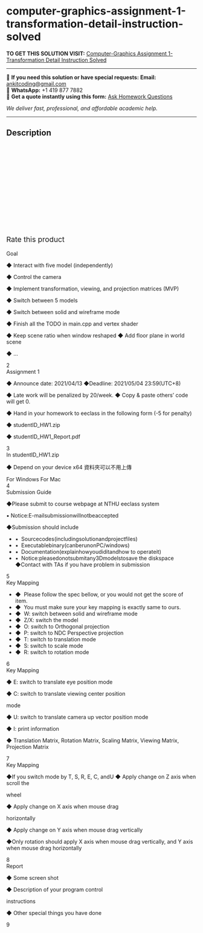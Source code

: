 # computer-graphics-assignment-1-transformation-detail-instruction-solved
**TO GET THIS SOLUTION VISIT:** [Computer-Graphics Assignment 1-Transformation Detail Instruction Solved](https://www.ankitcodinghub.com/product/computer-graphics-assignment-1-transformation-detail-instruction-solved/)


---

📩 **If you need this solution or have special requests:** **Email:** ankitcoding@gmail.com  
📱 **WhatsApp:** +1 419 877 7882  
📄 **Get a quote instantly using this form:** [Ask Homework Questions](https://www.ankitcodinghub.com/services/ask-homework-questions/)

*We deliver fast, professional, and affordable academic help.*

---

<h2>Description</h2>



<div class="kk-star-ratings kksr-auto kksr-align-center kksr-valign-top" data-payload="{&quot;align&quot;:&quot;center&quot;,&quot;id&quot;:&quot;92371&quot;,&quot;slug&quot;:&quot;default&quot;,&quot;valign&quot;:&quot;top&quot;,&quot;ignore&quot;:&quot;&quot;,&quot;reference&quot;:&quot;auto&quot;,&quot;class&quot;:&quot;&quot;,&quot;count&quot;:&quot;0&quot;,&quot;legendonly&quot;:&quot;&quot;,&quot;readonly&quot;:&quot;&quot;,&quot;score&quot;:&quot;0&quot;,&quot;starsonly&quot;:&quot;&quot;,&quot;best&quot;:&quot;5&quot;,&quot;gap&quot;:&quot;4&quot;,&quot;greet&quot;:&quot;Rate this product&quot;,&quot;legend&quot;:&quot;0\/5 - (0 votes)&quot;,&quot;size&quot;:&quot;24&quot;,&quot;title&quot;:&quot;Computer-Graphics Assignment 1-Transformation Detail Instruction Solved&quot;,&quot;width&quot;:&quot;0&quot;,&quot;_legend&quot;:&quot;{score}\/{best} - ({count} {votes})&quot;,&quot;font_factor&quot;:&quot;1.25&quot;}">

<div class="kksr-stars">

<div class="kksr-stars-inactive">
            <div class="kksr-star" data-star="1" style="padding-right: 4px">


<div class="kksr-icon" style="width: 24px; height: 24px;"></div>
        </div>
            <div class="kksr-star" data-star="2" style="padding-right: 4px">


<div class="kksr-icon" style="width: 24px; height: 24px;"></div>
        </div>
            <div class="kksr-star" data-star="3" style="padding-right: 4px">


<div class="kksr-icon" style="width: 24px; height: 24px;"></div>
        </div>
            <div class="kksr-star" data-star="4" style="padding-right: 4px">


<div class="kksr-icon" style="width: 24px; height: 24px;"></div>
        </div>
            <div class="kksr-star" data-star="5" style="padding-right: 4px">


<div class="kksr-icon" style="width: 24px; height: 24px;"></div>
        </div>
    </div>

<div class="kksr-stars-active" style="width: 0px;">
            <div class="kksr-star" style="padding-right: 4px">


<div class="kksr-icon" style="width: 24px; height: 24px;"></div>
        </div>
            <div class="kksr-star" style="padding-right: 4px">


<div class="kksr-icon" style="width: 24px; height: 24px;"></div>
        </div>
            <div class="kksr-star" style="padding-right: 4px">


<div class="kksr-icon" style="width: 24px; height: 24px;"></div>
        </div>
            <div class="kksr-star" style="padding-right: 4px">


<div class="kksr-icon" style="width: 24px; height: 24px;"></div>
        </div>
            <div class="kksr-star" style="padding-right: 4px">


<div class="kksr-icon" style="width: 24px; height: 24px;"></div>
        </div>
    </div>
</div>


<div class="kksr-legend" style="font-size: 19.2px;">
            <span class="kksr-muted">Rate this product</span>
    </div>
    </div>
<div class="page" title="Page 1">
<div class="section">
<div class="layoutArea">
<div class="column"></div>
</div>
<div class="layoutArea">
<div class="column">
&nbsp;

</div>
</div>
</div>
</div>
<div class="page" title="Page 2">
<div class="section">
<div class="layoutArea">
<div class="column">
Goal

◆ Interact with five model (independently)

◆ Control the camera

◆ Implement transformation, viewing, and projection matrices (MVP)

◆ Switch between 5 models

◆ Switch between solid and wireframe mode

◆ Finish all the TODO in main.cpp and vertex shader

◆ Keep scene ratio when window reshaped ◆ Add floor plane in world scene

◆ …

</div>
<div class="column">
2

</div>
</div>
</div>
</div>
<div class="page" title="Page 3">
<div class="section">
<div class="layoutArea">
<div class="column">
Assignment 1

◆ Announce date: 2021/04/13 ◆Deadline: 2021/05/04 23:59(UTC+8)

◆ Late work will be penalized by 20/week. ◆ Copy &amp; paste others’ code will get 0.

◆ Hand in your homework to eeclass in the following form (-5 for penalty)

◆ studentID_HW1.zip

◆ studentID_HW1_Report.pdf

</div>
</div>
<div class="layoutArea">
<div class="column">
3

</div>
</div>
</div>
</div>
<div class="page" title="Page 4">
<div class="section">
<div class="layoutArea">
<div class="column">
In studentID_HW1.zip

◆ Depend on your device x64 資料夾可以不用上傳

</div>
</div>
<div class="layoutArea">
<div class="column">
For Windows For Mac

</div>
</div>
<div class="layoutArea">
<div class="column">
4

</div>
</div>
</div>
</div>
<div class="page" title="Page 5">
<div class="section">
<div class="layoutArea">
<div class="column">
Submission Guide

◆Please submit to course webpage at NTHU eeclass system

▪ Notice:E-mailsubmissionwillnotbeaccepted

◆Submission should include

<ul>
<li>▪ &nbsp;Sourcecodes(includingsolutionandprojectfiles)</li>
<li>▪ &nbsp;Executablebinary(canberunonPC/windows)</li>
<li>▪ &nbsp;Documentation(explainhowyoudiditandhow to operateit)</li>
<li>▪ &nbsp;Notice:pleasedonotsubmitany3Dmodelstosave the diskspace
◆Contact with TAs if you have problem in submission
</li>
</ul>
</div>
</div>
<div class="layoutArea">
<div class="column">
5

</div>
</div>
</div>
</div>
<div class="page" title="Page 6">
<div class="section">
<div class="layoutArea">
<div class="column">
Key Mapping

<ul>
<li>◆ &nbsp;Please follow the spec bellow, or you would not get the score of item.</li>
<li>◆ &nbsp;You must make sure your key mapping is exactly same to ours.</li>
<li>◆ &nbsp;W: switch between solid and wireframe mode</li>
<li>◆ &nbsp;Z/X: switch the model</li>
<li>◆ &nbsp;O: switch to Orthogonal projection</li>
<li>◆ &nbsp;P: switch to NDC Perspective projection</li>
<li>◆ &nbsp;T: switch to translation mode</li>
<li>◆ &nbsp;S: switch to scale mode</li>
<li>◆ &nbsp;R: switch to rotation mode</li>
</ul>
</div>
</div>
<div class="layoutArea">
<div class="column">
6

</div>
</div>
</div>
</div>
<div class="page" title="Page 7">
<div class="section">
<div class="layoutArea">
<div class="column">
Key Mapping

◆ E: switch to translate eye position mode

◆ C: switch to translate viewing center position

mode

◆ U: switch to translate camera up vector position mode

◆ I: print information

◆ Translation Matrix, Rotation Matrix, Scaling Matrix, Viewing Matrix, Projection Matrix

</div>
</div>
<div class="layoutArea">
<div class="column">
7

</div>
</div>
</div>
</div>
<div class="page" title="Page 8">
<div class="section">
<div class="layoutArea">
<div class="column">
Key Mapping

◆If you switch mode by T, S, R, E, C, andU ◆ Apply change on Z axis when scroll the

wheel

◆ Apply change on X axis when mouse drag

horizontally

◆ Apply change on Y axis when mouse drag vertically

◆Only rotation should apply X axis when mouse drag vertically, and Y axis when mouse drag horizontally

</div>
<div class="column">
8

</div>
</div>
</div>
</div>
<div class="page" title="Page 9">
<div class="section">
<div class="layoutArea">
<div class="column">
Report

◆ Some screen shot

◆ Description of your program control

instructions

◆ Other special things you have done

</div>
</div>
<div class="layoutArea">
<div class="column">
9

</div>
</div>
</div>
</div>
